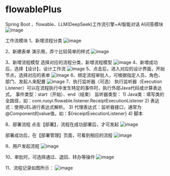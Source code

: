 # flowablePlus
Spring Boot 、flowable、LLM(DeepSeek)工作流引擎+AI智能对话
AI问答模块
![image](https://github.com/user-attachments/assets/0510f89f-028a-420c-8726-427ec1aec954)

工作流模块
1、新增流程分类
![image](https://github.com/user-attachments/assets/0704d5cd-94d2-4ddd-b50b-8616df331450)

2、新建表单
演示用，弄个比较简单的样式
![image](https://github.com/user-attachments/assets/19dc6c69-d79f-4fa5-95c0-97909c3eccf2)

3、新增流程模型
选择对应的流程分类，新增流程模型
![image](https://github.com/user-attachments/assets/ab72a23d-9294-4ead-b8ad-6ffd4dca7db5)
4、新增成功后，选择【设计】，设计工作流
![image](https://github.com/user-attachments/assets/41495cca-81cf-4764-95da-6ba49f170756)
5、点击后，进入对应的设计界面，开始节点，选择对应的表单
![image](https://github.com/user-attachments/assets/79e15aee-2b78-4472-b913-fe7ca152d8bf)
6、绑定流程审批人，可根据指定人员、角色、部门、发起人来配置
![image](https://github.com/user-attachments/assets/f75b3a0b-84a4-4e1e-82bb-ed7efaeafc09)
7、执行监听器（可选）
执行监听器（Execution Listener）可以在流程执行中发生特定的事件时，执行外部Java代码或计算表达式。
事件类型：start（开始）、end（结束）
监听器类型：
    1) Java类：填写类的全路径，如：com.ruoyi.flowable.listener.ReceiptExecutionListener
    2) 表达式：使用UEL进行表达式解析。
    3) 代理表达式：监听器接口，通常为@Component的value值，如：${receiptExecutionListener}
    4) 脚本

8、部署流程
点击【部署】，流程在成功部署后，才可发起
![image](https://github.com/user-attachments/assets/90e964ff-ea70-4567-a37a-c47a215f0c64)

部署成功后，在【部署管理】页面，可看到相应的流程
![image](https://github.com/user-attachments/assets/b2e8d3c9-01c6-400f-a2b0-f627c123ba7c)

9、用户发起流程
![image](https://github.com/user-attachments/assets/224299ee-1ca3-4aa3-9310-e2aabc906a4b)

10、审批时，可选择通过、退回、转办等操作
![image](https://github.com/user-attachments/assets/cf911965-87dd-41cd-9bd4-a470946c15ef)

11、流程记录如图所示：
![image](https://github.com/user-attachments/assets/e5510e61-25e8-416f-bd10-cc038d5acc34)





